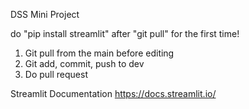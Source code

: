 DSS Mini Project

do "pip install streamlit" after "git pull" for the first time!

1. Git pull from the main before editing
2. Git add, commit, push to dev
3. Do pull request

Streamlit Documentation
https://docs.streamlit.io/
